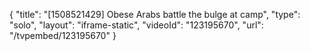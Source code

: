 {
    "title": "[1508521429] Obese Arabs battle the bulge at camp",
    "type": "solo",
    "layout": "iframe-static",
    "videoId": "123195670",
    "url": "\/tvpembed\/123195670"
}